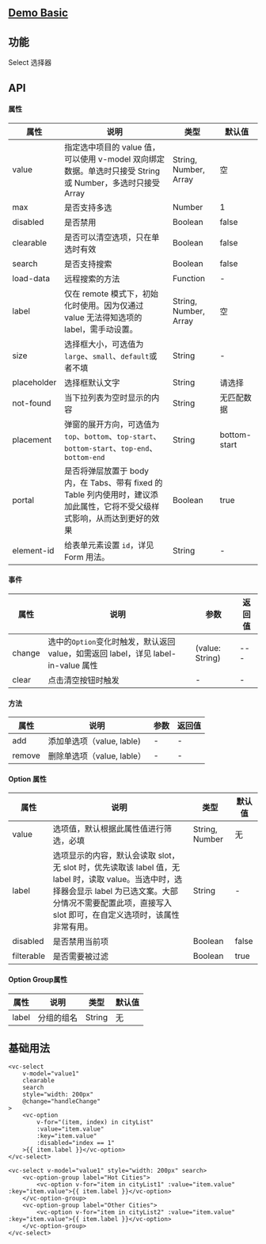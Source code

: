 ## [Demo Basic](https://wya-team.github.io/wya-vc/dist/select/basic.html)
## 功能
Select 选择器

## API

#### 属性

属性 | 说明 | 类型 | 默认值
---|---|---|---
value | 指定选中项目的 value 值，可以使用 v-model 双向绑定数据。单选时只接受 String 或 Number，多选时只接受 Array | String, Number, Array | 空
max | 是否支持多选 | Number | 1
disabled | 是否禁用 | Boolean | false
clearable | 是否可以清空选项，只在单选时有效 | Boolean | false
search | 是否支持搜索 | Boolean | false
load-data | 远程搜索的方法 | Function | -
label | 仅在 remote 模式下，初始化时使用。因为仅通过 value 无法得知选项的 label，需手动设置。 | String, Number, Array | 空
size | 选择框大小，可选值为`large`、`small`、`default`或者不填 | String | -
placeholder | 选择框默认文字 | String | 请选择
not-found | 当下拉列表为空时显示的内容 | String | 无匹配数据
placement | 弹窗的展开方向，可选值为 `top`、`bottom`、`top-start`、`bottom-start`、`top-end`、`bottom-end` | String | bottom-start
portal | 是否将弹层放置于 body 内，在 Tabs、带有 fixed 的 Table 列内使用时，建议添加此属性，它将不受父级样式影响，从而达到更好的效果 | Boolean | true
element-id | 给表单元素设置 `id`，详见 Form 用法。 | String | -

#### 事件

属性 | 说明 | 参数 | 返回值
---|---|---|---
change | 选中的`Option`变化时触发，默认返回 value，如需返回 label，详见 label-in-value 属性	 | (value: String) | ---
clear | 点击清空按钮时触发	 | - | -

#### 方法

属性 | 说明 | 参数 | 返回值
---|---|---|---
add | 添加单选项（value, lable) | - | - 
remove | 删除单选项（value, lable） | - | - 

#### Option 属性

属性 | 说明 | 类型 | 默认值
---|---|---|---
value | 选项值，默认根据此属性值进行筛选，必填 | String, Number | 无
label | 选项显示的内容，默认会读取 slot，无 slot 时，优先读取该 label 值，无 label 时，读取 value。当选中时，选择器会显示 label 为已选文案。大部分情况不需要配置此项，直接写入 slot 即可，在自定义选项时，该属性非常有用。 | String | -
disabled | 是否禁用当前项 | Boolean | false
filterable | 是否需要被过滤 | Boolean | true

#### Option Group属性

属性 | 说明 | 类型 | 默认值
---|---|---|---
label | 分组的组名 | String | 无

## 基础用法

```vue
<vc-select 
	v-model="value1"
	clearable 
	search
	style="width: 200px"
	@change="handleChange"
>
	<vc-option 
		v-for="(item, index) in cityList" 
		:value="item.value" 
		:key="item.value"
		:disabled="index == 1"
	>{{ item.label }}</vc-option>
</vc-select>

<vc-select v-model="value1" style="width: 200px" search>
	<vc-option-group label="Hot Cities">
		<vc-option v-for="item in cityList1" :value="item.value" :key="item.value">{{ item.label }}</vc-option>
	</vc-option-group>
	<vc-option-group label="Other Cities">
		<vc-option v-for="item in cityList2" :value="item.value" :key="item.value">{{ item.label }}</vc-option>
	</vc-option-group>
</vc-select>
```
